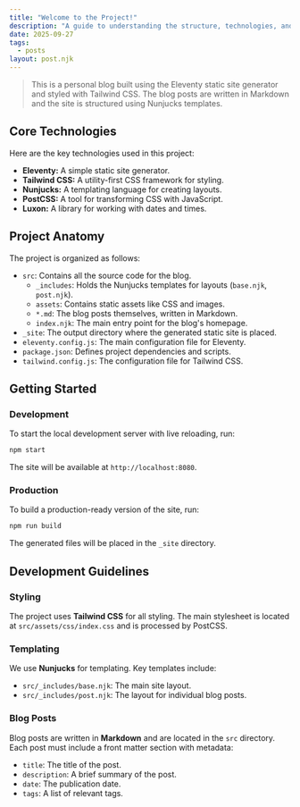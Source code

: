 ```yaml
---
title: "Welcome to the Project!"
description: "A guide to understanding the structure, technologies, and conventions of this Eleventy-powered blog."
date: 2025-09-27
tags:
  - posts
layout: post.njk
---
```


> This is a personal blog built using the Eleventy static site generator and styled with Tailwind CSS. The blog posts are written in Markdown and the site is structured using Nunjucks templates.

## Core Technologies

Here are the key technologies used in this project:

*   **Eleventy:** A simple static site generator.
*   **Tailwind CSS:** A utility-first CSS framework for styling.
*   **Nunjucks:** A templating language for creating layouts.
*   **PostCSS:** A tool for transforming CSS with JavaScript.
*   **Luxon:** A library for working with dates and times.

## Project Anatomy

The project is organized as follows:

*   `src`: Contains all the source code for the blog.
    *   `_includes`: Holds the Nunjucks templates for layouts (`base.njk`, `post.njk`).
    *   `assets`: Contains static assets like CSS and images.
    *   `*.md`: The blog posts themselves, written in Markdown.
    *   `index.njk`: The main entry point for the blog's homepage.
*   `_site`: The output directory where the generated static site is placed.
*   `eleventy.config.js`: The main configuration file for Eleventy.
*   `package.json`: Defines project dependencies and scripts.
*   `tailwind.config.js`: The configuration file for Tailwind CSS.

## Getting Started

### Development

To start the local development server with live reloading, run:

```bash
npm start
```

The site will be available at `http://localhost:8080`.

### Production

To build a production-ready version of the site, run:

```bash
npm run build
```

The generated files will be placed in the `_site` directory.

## Development Guidelines

### Styling

The project uses **Tailwind CSS** for all styling. The main stylesheet is located at `src/assets/css/index.css` and is processed by PostCSS.

### Templating

We use **Nunjucks** for templating. Key templates include:
*   `src/_includes/base.njk`: The main site layout.
*   `src/_includes/post.njk`: The layout for individual blog posts.

### Blog Posts

Blog posts are written in **Markdown** and are located in the `src` directory. Each post must include a front matter section with metadata:

*   `title`: The title of the post.
*   `description`: A brief summary of the post.
*   `date`: The publication date.
*   `tags`: A list of relevant tags.
